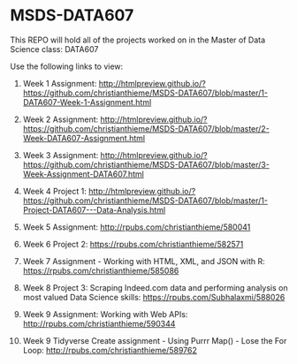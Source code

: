 # MSDS-DATA607
This REPO will hold all of the projects worked on in the Master of Data Science class: DATA607

Use the following links to view: 

1. Week 1 Assignment: 
http://htmlpreview.github.io/?https://github.com/christianthieme/MSDS-DATA607/blob/master/1-DATA607-Week-1-Assignment.html

2. Week 2 Assignment: 
http://htmlpreview.github.io/?https://github.com/christianthieme/MSDS-DATA607/blob/master/2-Week-DATA607-Assignment.html

3. Week 3 Assignment: 
http://htmlpreview.github.io/?https://github.com/christianthieme/MSDS-DATA607/blob/master/3-Week-Assignment-DATA607.html

4. Week 4 Project 1: 
http://htmlpreview.github.io/?https://github.com/christianthieme/MSDS-DATA607/blob/master/1-Project-DATA607---Data-Analysis.html

5. Week 5 Assignment: 
http://rpubs.com/christianthieme/580041

6. Week 6 Project 2:
https://rpubs.com/christianthieme/582571

7. Week 7 Assignment - Working with HTML, XML, and JSON with R: 
https://rpubs.com/christianthieme/585086

8. Week 8 Project 3: Scraping Indeed.com data and performing analysis on most valued Data Science skills:
https://rpubs.com/Subhalaxmi/588026

9. Week 9 Assignment: Working with Web APIs: 
http://rpubs.com/christianthieme/590344

9. Week 9 Tidyverse Create assignment - Using Purrr Map() - Lose the For Loop:
http://rpubs.com/christianthieme/589762